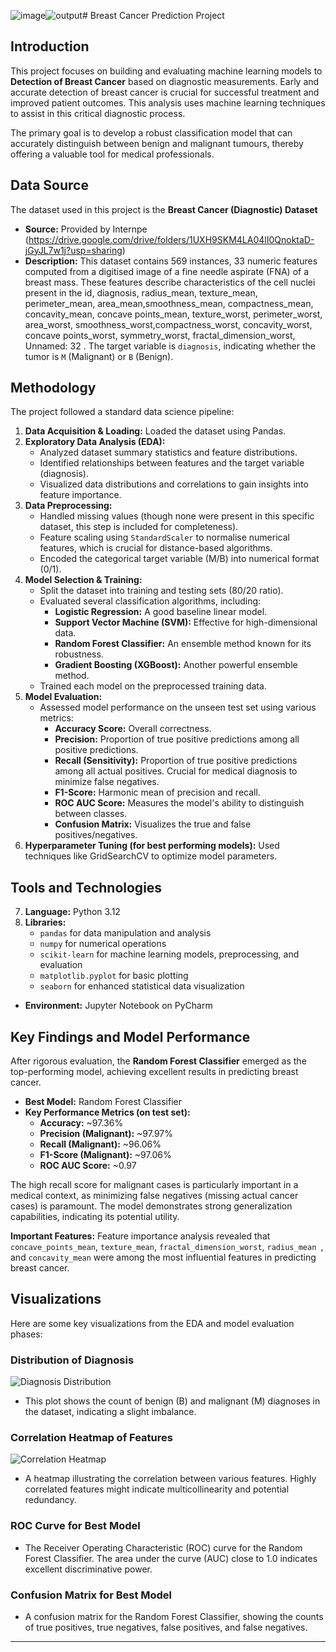 ![image](https://github.com/user-attachments/assets/7d3546e3-5e8d-4332-9979-b739bac49b5a)![output](https://github.com/user-attachments/assets/6b9f2f45-bf7a-4f83-ad90-7c4b064264f1)#  Breast Cancer Prediction Project
## Introduction

This project focuses on building and evaluating machine learning models to **Detection of Breast Cancer** based on diagnostic measurements. Early and accurate detection of breast cancer is crucial for successful treatment and improved patient outcomes. This analysis uses machine learning techniques to assist in this critical diagnostic process.

The primary goal is to develop a robust classification model that can accurately distinguish between benign and malignant tumours, thereby offering a valuable tool for medical professionals.

## Data Source

The dataset used in this project is the **Breast Cancer (Diagnostic) Dataset** 
* **Source:** Provided by Internpe (https://drive.google.com/drive/folders/1UXH9SKM4LA04lI0QnoktaD-jGyJL7w1j?usp=sharing)
* **Description:** This dataset contains 569 instances, 33 numeric features computed from a digitised image of a fine needle aspirate (FNA) of a breast mass. These features describe characteristics of the cell nuclei present in the id, diagnosis, radius_mean, texture_mean,  perimeter_mean, area_mean,smoothness_mean, compactness_mean,  concavity_mean, concave points_mean, texture_worst, perimeter_worst, area_worst, smoothness_worst,compactness_worst, concavity_worst, concave points_worst, symmetry_worst,  fractal_dimension_worst, Unnamed: 32  . The target variable is `diagnosis`, indicating whether the tumor is `M` (Malignant) or `B` (Benign).

## Methodology

The project followed a standard data science pipeline:
1.  **Data Acquisition & Loading:** Loaded the dataset using Pandas.
2.  **Exploratory Data Analysis (EDA):**
    * Analyzed dataset summary statistics and feature distributions.
    * Identified relationships between features and the target variable (diagnosis).
    * Visualized data distributions and correlations to gain insights into feature importance.
3.  **Data Preprocessing:**
    * Handled missing values (though none were present in this specific dataset, this step is included for completeness).
    * Feature scaling using `StandardScaler` to normalise numerical features, which is crucial for distance-based algorithms.
    * Encoded the categorical target variable (M/B) into numerical format (0/1).
4.  **Model Selection & Training:**
    * Split the dataset into training and testing sets (80/20 ratio).
    * Evaluated several classification algorithms, including:
        * **Logistic Regression:** A good baseline linear model.
        * **Support Vector Machine (SVM):** Effective for high-dimensional data.
        * **Random Forest Classifier:** An ensemble method known for its robustness.
        * **Gradient Boosting (XGBoost):** Another powerful ensemble method.
    * Trained each model on the preprocessed training data.
5.  **Model Evaluation:**
    * Assessed model performance on the unseen test set using various metrics:
        * **Accuracy Score:** Overall correctness.
        * **Precision:** Proportion of true positive predictions among all positive predictions.
        * **Recall (Sensitivity):** Proportion of true positive predictions among all actual positives. Crucial for medical diagnosis to minimize false negatives.
        * **F1-Score:** Harmonic mean of precision and recall.
        * **ROC AUC Score:** Measures the model's ability to distinguish between classes.
        * **Confusion Matrix:** Visualizes the true and false positives/negatives.
6.  **Hyperparameter Tuning (for best performing models):** Used techniques like GridSearchCV to optimize model parameters.
## Tools and Technologies

7. **Language:** Python 3.12
8. **Libraries:**
    * `pandas` for data manipulation and analysis
    * `numpy` for numerical operations
    * `scikit-learn` for machine learning models, preprocessing, and evaluation
    * `matplotlib.pyplot` for basic plotting
    * `seaborn` for enhanced statistical data visualization
* **Environment:** Jupyter Notebook on PyCharm

## Key Findings and Model Performance

After rigorous evaluation, the **Random Forest Classifier** emerged as the top-performing model, achieving excellent results in predicting breast cancer.

* **Best Model:** Random Forest Classifier
* **Key Performance Metrics (on test set):**
    * **Accuracy:** ~97.36%
    * **Precision (Malignant):** ~97.97%
    * **Recall (Malignant):** ~96.06%
    * **F1-Score (Malignant):** ~97.06%
    * **ROC AUC Score:** ~0.97

The high recall score for malignant cases is particularly important in a medical context, as minimizing false negatives (missing actual cancer cases) is paramount. The model demonstrates strong generalization capabilities, indicating its potential utility.

**Important Features:** Feature importance analysis revealed that `concave_points_mean`, `texture_mean`, `fractal_dimension_worst`, `radius_mean `, and `concavity_mean` were among the most influential features in predicting breast cancer.

## Visualizations

Here are some key visualizations from the EDA and model evaluation phases:

### Distribution of Diagnosis
![Diagnosis Distribution](![image](https://github.com/user-attachments/assets/5c12f0fa-6001-4774-aab1-ee2b43544fcd)
)
* This plot shows the count of benign (B) and malignant (M) diagnoses in the dataset, indicating a slight imbalance.

### Correlation Heatmap of Features
![Correlation Heatmap](![image](https://github.com/user-attachments/assets/cc9a8f8b-d047-47bb-a426-e1fa7147e7dc)
)
* A heatmap illustrating the correlation between various features. Highly correlated features might indicate multicollinearity and potential redundancy.

### ROC Curve for Best Model

* The Receiver Operating Characteristic (ROC) curve for the Random Forest Classifier. The area under the curve (AUC) close to 1.0 indicates excellent discriminative power.

### Confusion Matrix for Best Model

* A confusion matrix for the Random Forest Classifier, showing the counts of true positives, true negatives, false positives, and false negatives.

---

